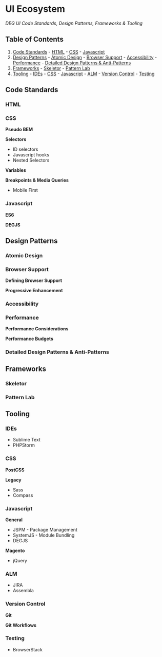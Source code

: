 # UI Ecosystem

*DEG UI Code Standards, Design Patterns, Frameworks & Tooling*

## Table of Contents

  1. [Code Standards](#code-standards)
    - [HTML](#html)
    - [CSS](#css)
    - [Javascript](#javascript)
  1. [Design Patterns](#design-patterns)
    - [Atomic Design](#atomic-design)
    - [Browser Support](#browser-support)
    - [Accessibility](#accessibility)
    - [Performance](#performance)
    - [Detailed Design Patterns & Anti-Patterns](#detailed-design-patterns--anti-patterns)
  1. [Frameworks](#frameworks)
    - [Skeletor](#skeletor)
    - [Pattern Lab](#pattern-lab)
  1. [Tooling](#tooling)
    - [IDEs](#ides)
    - [CSS](#css-1)
    - [Javascript](#javascript-1)
    - [ALM](#alm)
    - [Version Control](#version-control)
    - [Testing](#testing)


## Code Standards

### HTML

### CSS
**Pseudo BEM**

**Selectors**
* ID selectors
* Javascript hooks
* Nested Selectors

**Variables**

**Breakpoints & Media Queries**
* Mobile First

### Javascript
**ES6**

**DEGJS**

## Design Patterns

### Atomic Design

### Browser Support
**Defining Browser Support**

**Progressive Enhancement**

### Accessibility

### Performance
**Performance Considerations**

**Performance Budgets**


### Detailed Design Patterns & Anti-Patterns

## Frameworks

### Skeletor

### Pattern Lab


## Tooling

### IDEs
* Sublime Text
* PHPStorm

### CSS
**PostCSS**

**Legacy**
* Sass
* Compass

### Javascript
**General**
* JSPM - Package Management
* SystemJS - Module Bundling
* DEGJS

**Magento**
* jQuery

### ALM
* JIRA
* Assembla

### Version Control
**Git**

**Git Workflows**

### Testing
* BrowserStack

